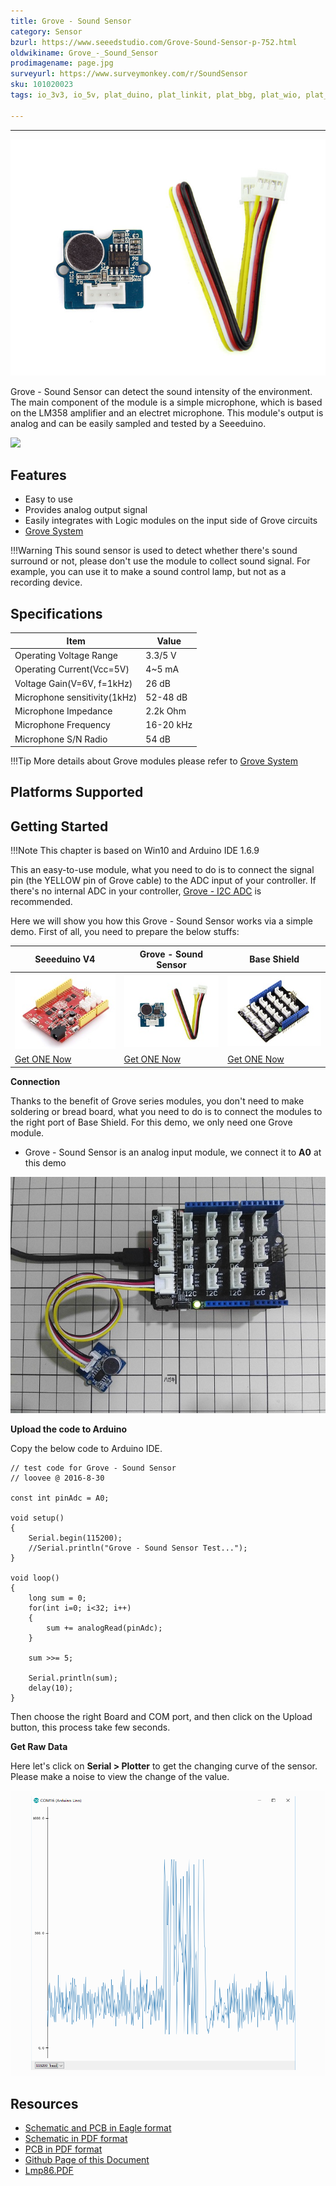 ```yaml
---
title: Grove - Sound Sensor
category: Sensor
bzurl: https://www.seeedstudio.com/Grove-Sound-Sensor-p-752.html
oldwikiname: Grove_-_Sound_Sensor
prodimagename: page.jpg
surveyurl: https://www.surveymonkey.com/r/SoundSensor
sku: 101020023
tags: io_3v3, io_5v, plat_duino, plat_linkit, plat_bbg, plat_wio, plat_pi, plat_linkit

---
```

---
![enter image description here](https://raw.githubusercontent.com/SeeedDocument/Grove_Sound_Sensor/master/images/page.jpg)

Grove - Sound Sensor can detect the sound intensity of the environment. The main component of the module is a simple microphone, which is based on the LM358 amplifier and an electret microphone. This module's output is analog and can be easily sampled and tested by a Seeeduino.

[![](https://raw.githubusercontent.com/SeeedDocument/Seeed-WiKi/master/docs/images/get_one_now.png)](http://www.seeedstudio.com/Grove-Sound-Sensor-p-752.html)


Features
--------
* Easy to use
* Provides analog output signal
* Easily integrates with Logic modules on the input side of Grove circuits
* [Grove System](http://wiki.seeed.cc/Grove_System/)

!!!Warning
    This sound sensor is used to detect whether there's sound surround or not, please don't use the module to collect sound signal. For example, you can use it to make a sound control lamp, but not as a recording device.

Specifications
-------------
|Item|Value|
|-----|------|
|Operating Voltage Range| 3.3/5 V |
|Operating Current(Vcc=5V)|4~5 mA|
|Voltage Gain(V=6V, f=1kHz)|26 dB|
|Microphone sensitivity(1kHz)|52-48 dB|
|Microphone Impedance|2.2k Ohm|
|Microphone Frequency|16-20 kHz|
|Microphone S/N Radio|54 dB|

!!!Tip
    More details about Grove modules please refer to [Grove System](http://wiki.seeed.cc/Grove_System/)

Platforms Supported
--------------------


Getting Started
---------------

!!!Note
    This chapter is based on Win10 and Arduino IDE 1.6.9

This an easy-to-use module, what you need to do is to connect the signal pin (the YELLOW pin of Grove cable) to the ADC input of your controller. If there's no internal ADC in your controller, [Grove - I2C ADC](http://www.seeedstudio.com/Grove-I2C-ADC-p-1580.html) is recommended.


Here we will show you how this Grove - Sound Sensor works via a simple demo. First of all, you need to prepare the below stuffs:

| Seeeduino V4 | Grove - Sound Sensor | Base Shield |
|--------------|----------------------|-----------------|
|![enter image description here](https://raw.githubusercontent.com/SeeedDocument/Grove_Light_Sensor/master/images/gs_1.jpg)|![enter image description here](https://raw.githubusercontent.com/SeeedDocument/Grove_Sound_Sensor/master/images/gs_1.jpg)|![enter image description here](https://raw.githubusercontent.com/SeeedDocument/Grove_Light_Sensor/master/images/gs_4.jpg)|
|[Get ONE Now](http://www.seeedstudio.com/Seeeduino-V4.2-p-2517.html)|[Get ONE Now](http://www.seeedstudio.com/Grove-Sound-Sensor-p-752.html)|[Get ONE Now](https://www.seeedstudio.com/Base-Shield-V2-p-1378.html)|



**Connection**

Thanks to the benefit of Grove series modules, you don't need to make soldering or bread board, what you need to do is to connect the modules to the right port of Base Shield. For this demo, we only need one Grove module.

* Grove - Sound Sensor is an analog input module, we connect it to **A0** at this demo


![enter image description here](https://raw.githubusercontent.com/SeeedDocument/Grove_Sound_Sensor/master/images/connection.jpg)


**Upload the code to Arduino**

Copy the below code to Arduino IDE.

```
// test code for Grove - Sound Sensor
// loovee @ 2016-8-30

const int pinAdc = A0;

void setup()
{
    Serial.begin(115200);
    //Serial.println("Grove - Sound Sensor Test...");
}

void loop()
{
    long sum = 0;
    for(int i=0; i<32; i++)
    {
        sum += analogRead(pinAdc);
    }

    sum >>= 5;

    Serial.println(sum);
    delay(10);
}

```

Then choose the right Board and COM port, and then click on the Upload button, this process take few seconds.

**Get Raw Data**

Here let's click on **Serial > Plotter** to get the changing curve of the sensor. Please make a noise to view the change of the value.

![enter image description here](https://raw.githubusercontent.com/SeeedDocument/Grove_Sound_Sensor/master/images/sound_raw.png)


Resources
----------
- [Schematic and PCB in Eagle format](https://github.com/SeeedDocument/Grove_Sound_Sensor/raw/master/resources/Grove%20-%20Sound%20Sensor.zip)
- [Schematic in PDF format](https://github.com/SeeedDocument/Grove_Sound_Sensor/raw/master/res/Grove%20-%20Sound%20Sensor%20v1.6%20Schematic.pdf)
- [PCB in PDF format](https://github.com/SeeedDocument/Grove_Sound_Sensor/raw/master/res/Grove%20-%20Sound%20Sensor%20v1.6%20PCB.pdf)
- [Github Page of this Document](https://github.com/SeeedDocument/Grove_Sound_Sensor)
- [Lmp86.PDF](https://github.com/SeeedDocument/Grove_Sound_Sensor/raw/master/res/LM386.pdf)
